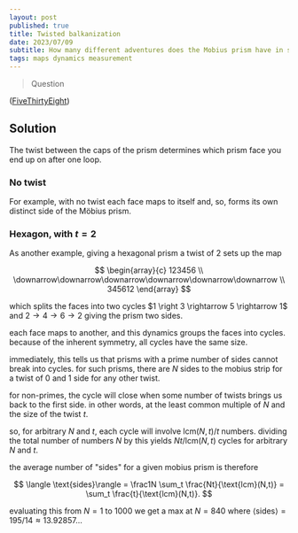 ```yaml
---
layout: post
published: true
title: Twisted balkanization 
date: 2023/07/09
subtitle: How many different adventures does the Mobius prism have in store?
tags: maps dynamics measurement
---
```


>Question

<!--more-->

([FiveThirtyEight](URL))

## Solution

The twist between the caps of the prism determines which prism face you end up on after one loop. 

### No twist

For example, with no twist each face maps to itself and, so, forms its own distinct side of the Möbius prism.

### Hexagon, with $t=2$

As another example, giving a hexagonal prism a twist of $2$ sets up the map

$$
  \begin{array}{c}
    123456 \\
    \downarrow\downarrow\downarrow\downarrow\downarrow\downarrow \\
    345612
  \end{array}
$$

which splits the faces into two cycles $1 \right 3 \rightarrow 5 \rightarrow 1$ and $2 \rightarrow 4 \rightarrow 6 \rightarrow 2$ giving the prism two sides.

each face maps to another, and this dynamics groups the faces into cycles. because of the inherent symmetry, all cycles have the same size. 

immediately, this tells us that prisms with a prime number of sides cannot break into cycles. for such prisms, there are $N$ sides to the mobius strip for a twist of $0$ and $1$ side for any other twist.

for non-primes, the cycle will close when some number of twists brings us back to the first side. in other words, at the least common multiple of $N$ and the size of the twist $t.$

so, for arbitrary $N$ and $t,$ each cycle will involve $\text{lcm}(N,t)/t$ numbers. dividing the total number of numbers $N$ by this yields $Nt/\text{lcm}(N,t)$ cycles for arbitrary $N$ and $t$.

the average number of "sides" for a given mobius prism is therefore

$$ \langle \text{sides}\rangle = \frac1N \sum_t \frac{Nt}{\text{lcm}(N,t)} = \sum_t \frac{t}{\text{lcm}(N,t)}. $$

evaluating this from $N=1$ to $1000$ we get a max at $N=840$ where $\langle\text{sides}\rangle = 195/14 \approx 13.92857\ldots$

<br>
